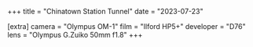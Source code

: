 +++
title =  "Chinatown Station Tunnel"
date =  "2023-07-23"

[extra]
camera =  "Olympus OM-1"
film =  "Ilford HP5+"
developer =  "D76"
lens = "Olympus G.Zuiko 50mm f1.8"
+++
